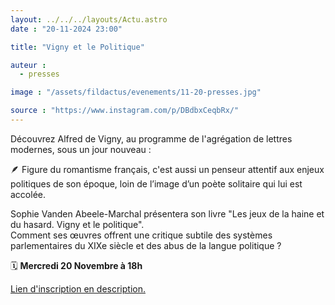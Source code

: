 ```yaml
---
layout: ../../../layouts/Actu.astro
date : "20-11-2024 23:00"

title: "Vigny et le Politique"

auteur :
  - presses

image : "/assets/fildactus/evenements/11-20-presses.jpg"

source : "https://www.instagram.com/p/DBdbxCeqbRx/"
---
```


Découvrez Alfred de Vigny, au programme de l'agrégation de lettres modernes, sous un jour nouveau :

🪶 Figure du romantisme français, c'est aussi un penseur attentif aux enjeux politiques de son époque, loin de l’image d’un poète solitaire qui lui est accolée.

Sophie Vanden Abeele-Marchal présentera son livre "Les jeux de la haine et du hasard. Vigny et le politique".  
Comment ses œuvres offrent une critique subtile des systèmes parlementaires du XIXe siècle et des abus de la langue politique ?

🗓️ __Mercredi 20 Novembre à 18h__

[Lien d'inscription en description.](https://docs.google.com/forms/d/e/1FAIpQLSe0e8BCfGb_DRMZYWdN-7YXllQIvN9t6nvu5oT8tf2ME_qTbw/viewform)